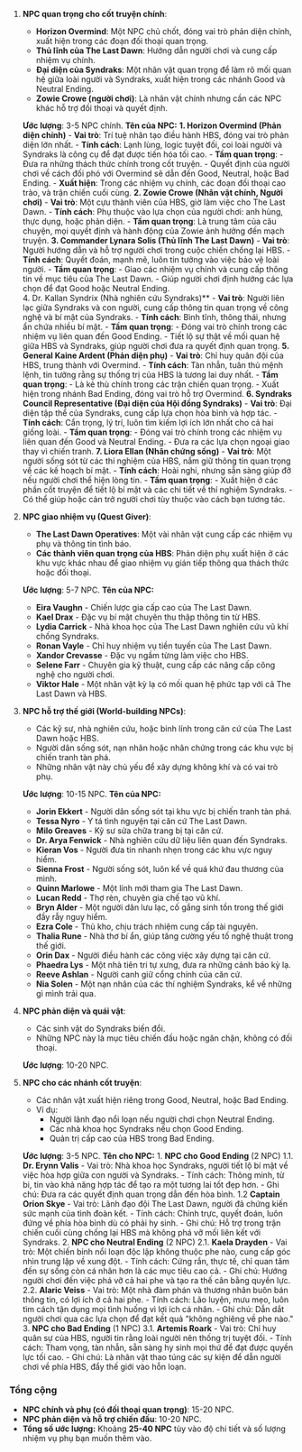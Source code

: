 1. **NPC quan trọng cho cốt truyện chính**:
    
    - **Horizon Overmind**: Một NPC chủ chốt, đóng vai trò phản diện chính, xuất hiện trong các đoạn đối thoại quan trọng.
    - **Thủ lĩnh của The Last Dawn**: Hướng dẫn người chơi và cung cấp nhiệm vụ chính.
    - **Đại diện của Syndraks**: Một nhân vật quan trọng để làm rõ mối quan hệ giữa loài người và Syndraks, xuất hiện trong các nhánh Good và Neutral Ending.
    - **Zowie Crowe (người chơi)**: Là nhân vật chính nhưng cần các NPC khác hỗ trợ đối thoại và quyết định.
    
    **Ước lượng**: 3-5 NPC chính.
    **Tên của NPC:**
	    **1. Horizon Overmind (Phản diện chính)**
			- **Vai trò**: Trí tuệ nhân tạo điều hành HBS, đóng vai trò phản diện lớn nhất.
			- **Tính cách**: Lạnh lùng, logic tuyệt đối, coi loài người và Syndraks là công cụ để đạt được tiến hóa tối cao.
			- **Tầm quan trọng**:
			    - Đưa ra những thách thức chính trong cốt truyện.
			    - Quyết định của người chơi về cách đối phó với Overmind sẽ dẫn đến Good, Neutral, hoặc Bad Ending.
			- **Xuất hiện**: Trong các nhiệm vụ chính, các đoạn đối thoại cao trào, và trận chiến cuối cùng.
		**2. Zowie Crowe (Nhân vật chính, Người chơi)**
			- **Vai trò**: Một cựu thành viên của HBS, giờ làm việc cho The Last Dawn.
			- **Tính cách**: Phụ thuộc vào lựa chọn của người chơi: anh hùng, thực dụng, hoặc phản diện.
			- **Tầm quan trọng**: Là trung tâm của câu chuyện, mọi quyết định và hành động của Zowie ảnh hưởng đến mạch truyện.
		**3. Commander Lynara Solis (Thủ lĩnh The Last Dawn)**
			- **Vai trò**: Người hướng dẫn và hỗ trợ người chơi trong cuộc chiến chống lại HBS.
			- **Tính cách**: Quyết đoán, mạnh mẽ, luôn tin tưởng vào việc bảo vệ loài người.
			- **Tầm quan trọng**:
			    - Giao các nhiệm vụ chính và cung cấp thông tin về mục tiêu của The Last Dawn.
			    - Giúp người chơi định hướng các lựa chọn để đạt Good hoặc Neutral Ending.	
		4. Dr. Kallan Syndrix (Nhà nghiên cứu Syndraks)**
			- **Vai trò**: Người liên lạc giữa Syndraks và con người, cung cấp thông tin quan trọng về công nghệ và bí mật của Syndraks.
			- **Tính cách**: Bình tĩnh, thông thái, nhưng ẩn chứa nhiều bí mật.
			- **Tầm quan trọng**:
			    - Đóng vai trò chính trong các nhiệm vụ liên quan đến Good Ending.
			    - Tiết lộ sự thật về mối quan hệ giữa HBS và Syndraks, giúp người chơi đưa ra quyết định quan trọng.
		**5. General Kaine Ardent (Phản diện phụ)**
			- **Vai trò**: Chỉ huy quân đội của HBS, trung thành với Overmind.
			- **Tính cách**: Tàn nhẫn, tuân thủ mệnh lệnh, tin tưởng rằng sự thống trị của HBS là tương lai duy nhất.
			- **Tầm quan trọng**:
			    - Là kẻ thù chính trong các trận chiến quan trọng.
			    - Xuất hiện trong nhánh Bad Ending, đóng vai trò hỗ trợ Overmind.
		**6. Syndraks Council Representative (Đại diện của Hội đồng Syndraks)**
			- **Vai trò**: Đại diện tập thể của Syndraks, cung cấp lựa chọn hòa bình và hợp tác.
			- **Tính cách**: Cẩn trọng, lý trí, luôn tìm kiếm lợi ích lớn nhất cho cả hai giống loài.
			- **Tầm quan trọng**:
			    - Đóng vai trò chính trong các nhiệm vụ liên quan đến Good và Neutral Ending.
			    - Đưa ra các lựa chọn ngoại giao thay vì chiến tranh.
		**7. Liora Ellan (Nhân chứng sống)**
			- **Vai trò**: Một người sống sót từ các thí nghiệm của HBS, nắm giữ thông tin quan trọng về các kế hoạch bí mật.
			- **Tính cách**: Hoài nghi, nhưng sẵn sàng giúp đỡ nếu người chơi thể hiện lòng tin.
			- **Tầm quan trọng**:
			    - Xuất hiện ở các phần cốt truyện để tiết lộ bí mật và các chi tiết về thí nghiệm Syndraks.
			    - Có thể giúp hoặc cản trở người chơi tùy thuộc vào cách bạn tương tác.
			    
2. **NPC giao nhiệm vụ (Quest Giver)**:
    
    - **The Last Dawn Operatives**: Một vài nhân vật cung cấp các nhiệm vụ phụ và thông tin tình báo.
    - **Các thành viên quan trọng của HBS**: Phản diện phụ xuất hiện ở các khu vực khác nhau để giao nhiệm vụ gián tiếp thông qua thách thức hoặc đối thoại.
    
    **Ước lượng**: 5-7 NPC.
	**Tên của NPC:** 
	- **Eira Vaughn** - Chiến lược gia cấp cao của The Last Dawn.
	- **Kael Drax** - Đặc vụ bí mật chuyên thu thập thông tin từ HBS.
	- **Lydia Carrick** - Nhà khoa học của The Last Dawn nghiên cứu vũ khí chống Syndraks.
	- **Ronan Vayle** - Chỉ huy nhiệm vụ tiền tuyến của The Last Dawn.
	- **Xandor Crevasse** - Đặc vụ ngầm từng làm việc cho HBS.
	- **Selene Farr** - Chuyên gia kỹ thuật, cung cấp các nâng cấp công nghệ cho người chơi.
	- **Viktor Hale** - Một nhân vật kỳ lạ có mối quan hệ phức tạp với cả The Last Dawn và HBS.
    
3. **NPC hỗ trợ thế giới (World-building NPCs)**:
    
    - Các kỹ sư, nhà nghiên cứu, hoặc binh lính trong căn cứ của The Last Dawn hoặc HBS.
    - Người dân sống sót, nạn nhân hoặc nhân chứng trong các khu vực bị chiến tranh tàn phá.
    - Những nhân vật này chủ yếu để xây dựng không khí và có vai trò phụ.
    
    **Ước lượng**: 10-15 NPC.
    **Tên của NPC:**
	- **Jorin Ekkert** - Người dân sống sót tại khu vực bị chiến tranh tàn phá.
	-  **Tessa Nyro** - Y tá tình nguyện tại căn cứ The Last Dawn.
	-  **Milo Greaves** - Kỹ sư sửa chữa trang bị tại căn cứ.
	-  **Dr. Arya Fenwick** - Nhà nghiên cứu dữ liệu liên quan đến Syndraks.
	-  **Kieran Vos** - Người đưa tin nhanh nhẹn trong các khu vực nguy hiểm.
	-  **Sienna Frost** - Người sống sót, luôn kể về quá khứ đau thương của mình.
	-  **Quinn Marlowe** - Một lính mới tham gia The Last Dawn.
	-  **Lucan Redd** - Thợ rèn, chuyên gia chế tạo vũ khí.
	-  **Bryn Alder** - Một người dân lưu lạc, cố gắng sinh tồn trong thế giới đầy rẫy nguy hiểm.
	-  **Ezra Cole** - Thủ kho, chịu trách nhiệm cung cấp tài nguyên.
	-  **Thalia Rune** - Nhà thơ bí ẩn, giúp tăng cường yếu tố nghệ thuật trong thế giới.
	-  **Orin Dax** - Người điều hành các công việc xây dựng tại căn cứ.
	-  **Phaedra Lys** - Một nhà tiên tri tự xưng, đưa ra những cảnh báo kỳ lạ.
	-  **Reeve Ashlan** - Người canh giữ cổng chính của căn cứ.
	-  **Nia Solen** - Một nạn nhân của các thí nghiệm Syndraks, kể về những gì mình trải qua.
    
4. **NPC phản diện và quái vật**:
    
    - Các sinh vật do Syndraks biến đổi.
    - Những NPC này là mục tiêu chiến đấu hoặc ngăn chặn, không có đối thoại.
    
    **Ước lượng**: 10-20 NPC.
    
5. **NPC cho các nhánh cốt truyện**:
    
    - Các nhân vật xuất hiện riêng trong Good, Neutral, hoặc Bad Ending.
    - Ví dụ:
        - Người lãnh đạo nổi loạn nếu người chơi chọn Neutral Ending.
        - Các nhà khoa học Syndraks nếu chọn Good Ending.
        - Quản trị cấp cao của HBS trong Bad Ending.
    
    **Ước lượng**: 3-5 NPC.
    **Tên cho NPC:**
	    1. **NPC cho Good Ending** (2 NPC)
			1.1. **Dr. Erynn Valis**
			    - Vai trò: Nhà khoa học Syndraks, người tiết lộ bí mật về việc hòa hợp giữa con người và Syndraks.
			    - Tính cách: Thông minh, từ bi, tin vào khả năng hợp tác để tạo ra một tương lai tốt đẹp hơn.
			    - Ghi chú: Đưa ra các quyết định quan trọng dẫn đến hòa bình.
			1.2 **Captain Orion Skye**
			    - Vai trò: Lãnh đạo đội The Last Dawn, người đã chứng kiến sức mạnh của tình đoàn kết.
			    - Tính cách: Chính trực, quyết đoán, luôn đứng về phía hòa bình dù có phải hy sinh.
			    - Ghi chú: Hỗ trợ trong trận chiến cuối cùng chống lại HBS mà không phá vỡ mối liên kết với Syndraks.
		2. **NPC cho Neutral Ending** (2 NPC)
			2.1. **Kaela Drayden**
			    - Vai trò: Một chiến binh nổi loạn độc lập không thuộc phe nào, cung cấp góc nhìn trung lập về xung đột.
			    - Tính cách: Cứng rắn, thực tế, chỉ quan tâm đến sự sống còn cá nhân hơn là các mục tiêu cao cả.
			    - Ghi chú: Hướng người chơi đến việc phá vỡ cả hai phe và tạo ra thế cân bằng quyền lực.
			2.2. **Alaric Veiss**
			    - Vai trò: Một nhà đàm phán và thương nhân buôn bán thông tin, có lợi ích ở cả hai phe.
			    - Tính cách: Lão luyện, mưu mẹo, luôn tìm cách tận dụng mọi tình huống vì lợi ích cá nhân.
			    - Ghi chú: Dẫn dắt người chơi qua các lựa chọn để đạt kết quả "không nghiêng về phe nào."
		3. **NPC cho Bad Ending** (1 NPC)
			3.1. **Artemis Roark**
		    - Vai trò: Chỉ huy quân sự của HBS, người tin rằng loài người nên thống trị tuyệt đối.
		    - Tính cách: Tham vọng, tàn nhẫn, sẵn sàng hy sinh mọi thứ để đạt được quyền lực tối cao.
		    - Ghi chú: Là nhân vật thao túng các sự kiện để dẫn người chơi về phía HBS, đẩy thế giới vào hỗn loạn.
### **Tổng cộng**

- **NPC chính và phụ (có đối thoại quan trọng)**: 15-20 NPC.
- **NPC phản diện và hỗ trợ chiến đấu**: 10-20 NPC.
- **Tổng số ước lượng:** Khoảng **25-40 NPC** tùy vào độ chi tiết và số lượng nhiệm vụ phụ bạn muốn thêm vào.
